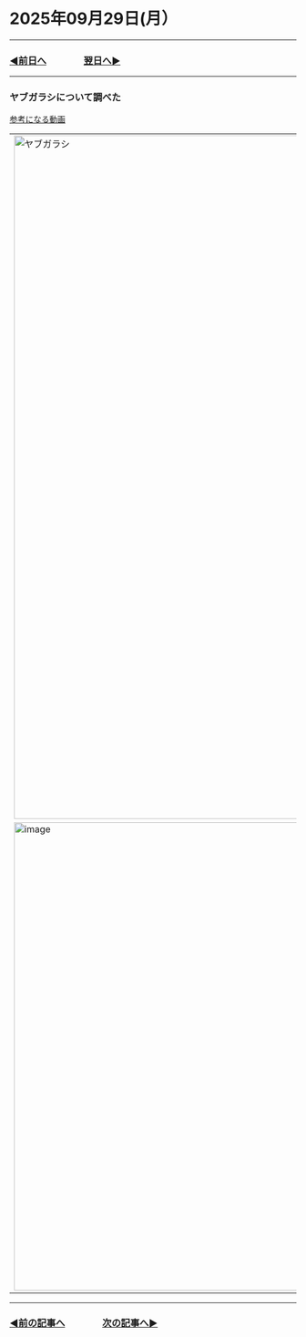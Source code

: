# 2025年09月29日(月）

---

### [◀️前日へ](https://github.com/yuasys/chatty-journal/blob/main/2025/09/2025-09-28.md)&emsp;&emsp;&emsp;&emsp;[翌日へ▶️](https://github.com/yuasys/chatty-journal/blob/main/2025/09/2025-09-30.md)

---

### ヤブガラシについて調べた

<a target="_blank" href="https://youtu.be/Z2alsHJvHsg?si=LORkKZD0b9moyYW_" >参考になる動画</a>

<table>
  <tr>
    <td><img width="1200"  alt="ヤブガラシ" src="https://github.com/user-attachments/assets/f93694e2-2b11-43d2-a739-e26e6bb416ba" /></td>
    <td valign="top"><h4>ヤブガラシの芽</h4><img width="800" alt="ヤブガラシの芽" src="https://github.com/user-attachments/assets/df27b084-316c-49a5-99b8-a491f582c5ca" /></td>
  </tr>

  <tr>
  <td><img width="998" height="822" alt="image" src="https://github.com/user-attachments/assets/e2a6c41b-aadc-46fe-9f83-bc1bdce4e495" /></td>
  <td valign="top">
    <h4>放置すると大変なことに</h4>
    <ul>
      <li>しつこくはびこり草木を覆って枯らすことも</li>
      <li>ハチが寄ってきて巣をつくり危険</li>
    </ul></td>
  </tr>
</table>

---

### [◀️前の記事へ](https://github.com/yuasys/chatty-journal/blob/main/2025/09/2025-09-17.md)&emsp;&emsp;&emsp;&emsp;[次の記事へ▶️](https://github.com/yuasys/chatty-journal/blob/main/2025/10/2025-10-07.md)
